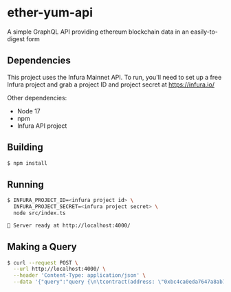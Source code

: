 # ether-yum-api

A simple GraphQL API providing ethereum blockchain data in an easily-to-digest form

## Dependencies

This project uses the Infura Mainnet API. To run, you'll need to set up a free Infura project and grab a project ID and project secret at https://infura.io/

Other dependencies:

- Node 17
- npm
- Infura API project

## Building

```bash
$ npm install
```

## Running

```bash
$ INFURA_PROJECT_ID=<infura project id> \
  INFURA_PROJECT_SECRET=<infura project secret> \
  node src/index.ts

🚀 Server ready at http://localhost:4000/
```

## Making a Query

```bash
$ curl --request POST \
  --url http://localhost:4000/ \
  --header 'Content-Type: application/json' \
  --data '{"query":"query {\n\tcontract(address: \"0xbc4ca0eda7647a8ab7c2061c2e118a18a936f13d\") {\n\t\tcreatedInTransaction {\n\t\t\ttimestamp\n\t\t}\n\t}\n}\t"}'
```
